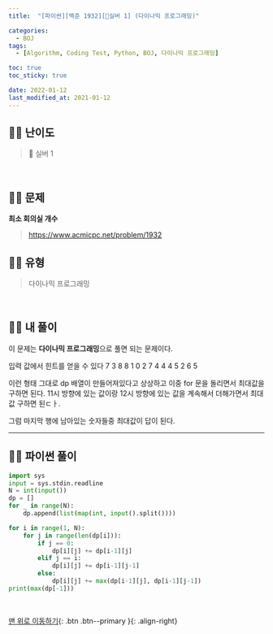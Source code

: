 ```yaml
---
title:  "[파이썬][백준 1932][🤍실버 1] (다이나믹 프로그래밍)"

categories:
  - BOJ
tags:
  - [Algorithm, Coding Test, Python, BOJ, 다이나믹 프로그래밍]

toc: true
toc_sticky: true

date: 2022-01-12
last_modified_at: 2021-01-12
---
```


## 🧞‍♂️ 난이도 

> 🤍 실버 1

<br>

## 🧞‍♂️ 문제
**최소 회의실 개수**
> <https://www.acmicpc.net/problem/1932>

## 🧞‍♂️ 유형
> 다이나믹 프로그래밍

<br>

## 🧞‍♂️ 내 풀이

이 문제는 **다이나믹 프로그래밍**으로 풀면 되는 문제이다.

입력 값에서 힌트를 얻을 수 있다
7
3 8
8 1 0
2 7 4 4
4 5 2 6 5

이런 형태 그대로 dp 배열이 만들어져있다고 상상하고 이중 for 문을 돌리면서 최대값을 구하면 된다.
11시 방향에 있는 값이랑 12시 방향에 있는 값을 계속해서 더해가면서 최대값 구하면 된ㄷㅏ.


그럼 마지막 행에 남아있는 숫자들중 최대값이 답이 된다.
***

## 🧞‍♂️ 파이썬 풀이
```python
import sys
input = sys.stdin.readline
N = int(input())
dp = []
for _ in range(N):
    dp.append(list(map(int, input().split())))

for i in range(1, N):
    for j in range(len(dp[i])):
        if j == 0:
            dp[i][j] += dp[i-1][j]
        elif j == i:
            dp[i][j] += dp[i-1][j-1]
        else:
            dp[i][j] += max(dp[i-1][j], dp[i-1][j-1])
print(max(dp[-1]))
```


<br>

[맨 위로 이동하기](#){: .btn .btn--primary }{: .align-right}


